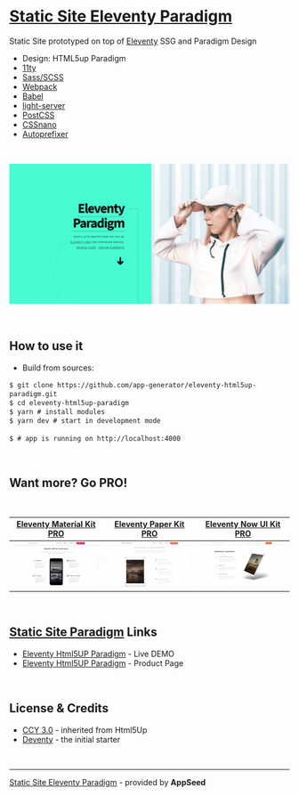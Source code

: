 # [Static Site Eleventy Paradigm](https://appseed.us/static-site/eleventy-html5up-paradigm)

Static Site prototyped on top of [Eleventy](https://www.11ty.io/) SSG and Paradigm Design  

- Design: HTML5up Paradigm
- [11ty](https://www.11ty.io/)
- [Sass/SCSS](https://github.com/sass/node-sass)
- [Webpack](https://webpack.js.org/)
- [Babel](https://babeljs.io/)
- [light-server](https://github.com/txchen/light-server)
- [PostCSS](https://postcss.org/)
- [CSSnano](https://cssnano.co/)
- [Autoprefixer](https://github.com/postcss/autoprefixer)

<br />

![Eleventy Html5UP Paradigm - Gif animated intro.](https://github.com/app-generator/static/blob/master/products/eleventy-html5up-paradigm-intro.gif?raw=true)

<br />

## How to use it

- Build from sources:

```
$ git clone https://github.com/app-generator/eleventy-html5up-paradigm.git
$ cd eleventy-html5up-paradigm
$ yarn # install modules
$ yarn dev # start in development mode

$ # app is running on http://localhost:4000
```

<br />

## Want more? Go PRO!

<br />

| [Eleventy Material Kit PRO](https://appseed.us/static-site/eleventy-material-kit-pro) | [Eleventy Paper Kit PRO](https://appseed.us/static-site/eleventy-paper-kit-pro) | [Eleventy Now UI Kit PRO](https://appseed.us/static-site/eleventy-now-ui-kit-pro) |
| --- | --- | --- |
| [![Eleventy Material Kit PRO](https://raw.githubusercontent.com/app-generator/static/master/products/eleventy-material-kit-pro-intro.gif)](https://appseed.us/static-site/eleventy-material-kit-pro)  | [![Eleventy Paper Kit PRO](https://raw.githubusercontent.com/app-generator/static/master/products/eleventy-paper-kit-pro-intro.gif)](https://appseed.us/static-site/eleventy-paper-kit-pro) | [![Eleventy Now UI Kit PRO](https://raw.githubusercontent.com/app-generator/static/master/products/eleventy-now-ui-kit-pro-intro.gif)](https://appseed.us/static-site/eleventy-now-ui-kit-pro)

<br />

## [Static Site Paradigm](https://appseed.us/static-site/eleventy-html5up-paradigm) Links

- [Eleventy Html5UP Paradigm](https://eleventy-html5up-paradigm.appseed.us) - Live DEMO
- [Eleventy Html5UP Paradigm](https://appseed.us/static-site/eleventy-html5up-paradigm) - Product Page

<br />

## License & Credits

- [CCY 3.0](https://html5up.net/license) - inherited from Html5Up
- [Deventy](https://github.com/ianrose/deventy) - the initial starter 

<br />

---
[Static Site Eleventy Paradigm](https://appseed.us/static-site/eleventy-html5up-paradigm) - provided by **AppSeed**
